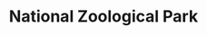 ---
# This topic lives at
# https://digital.gov/topics/national-zoological-park

# Topic Title
title: "National Zoological Park"

# description — keep it short and clear
# summary: ""

# Weight
weight: 1

# For more information on managing topics,
# see https://github.com/GSA/digitalgov.gov/wiki/topics
---